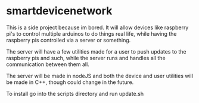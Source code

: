 # smartdevicenetwork
This is a side project because im bored. It will allow devices like raspberry pi's to control multiple arduinos to do things real life, while having the raspberry pis controlled via a server or something.

The server will have a few utilities made for a user to push updates to the raspberry pis and such, while the server runs and handles all the communication between them all.

The server will be made in nodeJS and both the device and user utilities will be made in C++, though could change in the future.

To install go into the scripts directory and run update.sh
